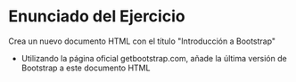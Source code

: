 # Enunciado del Ejercicio

Crea un nuevo documento HTML con el título "Introducción a Bootstrap"
* Utilizando la página oficial getbootstrap.com, añade la última versión de Bootstrap a este documento HTML
